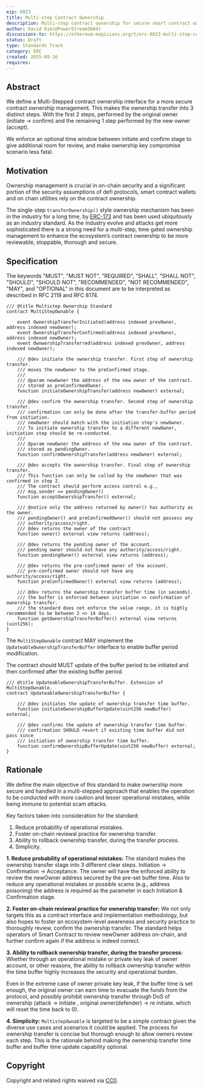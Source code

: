 ```yaml
---
eip: 8023
title: Multi-step Contract Ownership
description: Multi-step contract ownership for secure smart contract ownership management
author: David Kim(@PowerStream3604)
discussions-to: https://ethereum-magicians.org/t/erc-8023-multi-step-contract-ownership/25475
status: Draft
type: Standards Track
category: ERC
created: 2025-09-16
requires: 
---
```


## Abstract

We define a Multi-Stepped contract ownership interface for a more secure contract ownership management. This makes the ownership transfer into 3 distinct steps. With the first 2 steps, performed by the original owner (initiate → confirm) and the remaining 1 step performed by the new owner (accept).

We enforce an optional time window between initiate and confirm stage to give additional room for review, and make ownership key compromise scenario less fatal.

## Motivation

Ownership management is crucial in on-chain security and a significant portion of the security assumptions of defi protocols, smart contract wallets and on chain utilities rely on the contract ownership.

The single-step `transferOwnership()` style ownership mechanism has been in the industry for a long time, by [ERC-173](./erc-173.md) and has been used ubiquitously as an industry standard. As the industry evolve and attacks get more sophisticated there is a strong need for a multi-step, time gated ownership management to enhance the ecosystem’s contract ownership to be more reviewable, stoppable, thorough and secure.

## Specification

The keywords "MUST", "MUST NOT", "REQUIRED", "SHALL", "SHALL NOT", "SHOULD", "SHOULD NOT", "RECOMMENDED", "NOT RECOMMENDED", "MAY", and "OPTIONAL" in this document are to be interpreted as described in RFC 2119 and RFC 8174.


```solidity
/// @title Multistep Ownership Standard
contract MultiStepOwnable {

	event OwnershipTransferInitiated(address indexed prevOwner, address indexed newOwner);	
	event OwnershipTransferConfirmed(address indexed prevOwner, address indexed newOwner);
	event OwnwershipTransferred(address indexed prevOwner, address indexed newOwner);

	/// @dev initiate the ownership transfer. First step of ownership transfer.
	/// moves the newOwner to the preConfirmed stage.
	/// 
	/// @param newOwner the address of the new owner of the contract.
	/// stored as preConfirmedOwner.
	function initiateOwnershipTransfer(address newOwner) external;
	
	/// @dev confirm the ownership transfer. Second step of ownership transfer.
	/// confirmation can only be done after the transfer-buffer period from initiation.
	/// newOwner should match with the initiation step's newOwner.
	/// To initiate ownership transfer to a different newOwner, initiation step should be re-conducted.
	///
	/// @param newOwner the address of the new owner of the contract.
	/// stored as pendingOwner.
	function confirmOwnershipTransfer(address newOwner) external;
	
	/// @dev accepts the ownership transfer. Final step of ownership transfer.
	/// This function can only be called by the newOwner that was confirmed in step 2.
	/// The contract should perform access control e.g.,
	/// msg.sender == pendingOwner()
	function acceptOwnershipTransfer() external;
	
	/// @notice only the address returned by owner() has authority as the owner.
	/// pendingOwner() and preConfirmedOwner() should not possess any
	/// authority/access/right.
	/// @dev returns the owner of the contract
	function owner() external view returns (address);
	
	/// @dev returns the pending owner of the account.
	/// pending owner should not have any authority/access/right.
	function pendingOwner() external view returns (address);
	
	/// @dev returns the pre-confirmed owner of the account.
	/// pre-confirmed owner should not have any authority/access/right.
	function preConfirmedOwner() external view returns (address);
	
	/// @dev returns the ownership transfer buffer time (in seconds).
	/// the buffer is enforced between initiation <> confirmation of ownership transfer. 
	/// the standard does not enforce the value range. it is highly recommended to be between 2 <> 14 days.
	function getOwnershipTransferBuffer() external view returns (uint256);
}
```

The `MultiStepOwnable` contract MAY implement the `UpdateableOwnershipTransferBuffer` interface to enable buffer period modification.

The contract should MUST update of the buffer period to be initiated and then confirmed after the existing buffer period.

```solidity
/// @title UpdateableOwnershipTransferBuffer. Extension of MultiStepOwnable.
contract UpdateableOwnershipTransferBuffer {

	/// @dev initiates the update of ownership transfer time buffer.
	function initiateOwnershipBufferUpdate(uint256 newBuffer) external;
	
	/// @dev confirms the update of ownership transfer time buffer.
	/// confirmation SHOULD revert if existing time buffer did not pass since
	/// initiation of ownership transfer time buffer.
	function confirmOwnershipBufferUpdate(uint256 newBuffer) external;
}
```

## Rationale

We define the main objective of this standard to make ownership more secure and handled in a multi-stepped approach that enables the operation to be conducted with more caution and lesser operational mistakes, while being immune to potential scam attacks.

Key factors taken into consideration for the standard:

1. Reduce probability of operational mistakes.
2. Foster on-chain reviewal practice for ownership transfer.
3. Ability to rollback ownership transfer, during the transfer process.
4. Simplicity.

**1. Reduce probability of operational mistakes:** The standard makes the ownership transfer stage into 3 different clear steps. Initiation → Confirmation → Acceptance. The owner will have the enforced ability to review the newOwner address secured by the pre-set buffer time. Also to reduce any operational mistakes or possible scams (e.g., address poisoning) the address is required as the parameter in each Initiation & Confirmation stage.

**2. Foster on-chain reviewal practice for ownership transfer:** We not only targets this as a contract interface and implementation methodology, but also hopes to foster an ecosystem-level awareness and security practice to thoroughly review, confirm the ownership transfer. The standard helps operators of Smart Contract to review newOwner address on-chain, and further confirm again if the address is indeed correct.

**3. Ability to rollback ownership transfer, during the transfer process:** Whether through an operational mistake or private key leak of owner account, or other reasons, the ability to rollback ownership transfer within the time buffer highly increases the security and operational burden.

Even in the extreme case of owner private key leak, if the buffer time is set enough, the original owner can earn time to evacuate the funds from the protocol, and possibly prohibit ownership transfer through DoS of ownership (attack → initiate , original owner(defender) → re initiate. which will reset the time back to 0).

**4. Simplicity:** `MultistepOwnable` is targeted to be a simple contract given the diverse use cases and scenarios it could be applied. The process for ownership transfer is concise but thorough enough to allow owners review each step. This is the rationale behind making the ownership transfer time buffer and buffer time update capability optional.

## Copyright

Copyright and related rights waived via [CC0](../LICENSE.md).